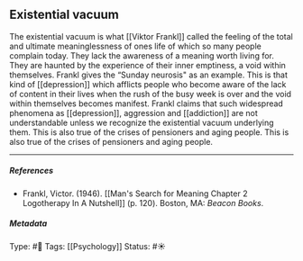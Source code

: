 ## Existential vacuum # 

The existential vacuum is what [[Viktor Frankl]] called the feeling of the total and ultimate meaninglessness of ones life of which so many people complain today. They lack the awareness of a meaning worth living for. They are haunted by the experience of their inner emptiness, a void within themselves. Frankl gives the “Sunday neurosis" as an example. This is that kind of [[depression]] which afflicts people who become aware of the lack of content in their lives when the rush of the busy week is over and the void within themselves becomes manifest. Frankl claims that such widespread phenomena as [[depression]], aggression and [[addiction]] are not understandable unless we recognize the existential vacuum underlying them. This is also true of the crises of pensioners and aging people. This is also true of the crises of pensioners and aging people.

___

##### References

- Frankl, Victor. (1946). [[Man's Search for Meaning Chapter 2 Logotherapy In A Nutshell]] (p. 120). Boston, MA: _Beacon Books_. 

##### Metadata

Type: #🔴 
Tags: [[Psychology]]
Status: #☀️ 